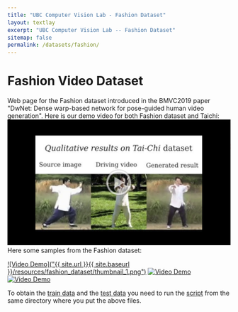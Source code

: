 ```yaml
---
title: "UBC Computer Vision Lab - Fashion Dataset"
layout: textlay
excerpt: "UBC Computer Vision Lab -- Fashion Dataset"
sitemap: false
permalink: /datasets/fashion/
---
```


# Fashion Video Dataset
Web page for the Fashion dataset introduced in the BMVC2019 paper "DwNet: Dense warp-based network for pose-guided human video generation".
Here is our demo video for both Fashion dataset and Taichi:
[![Video Demo](https://raw.githubusercontent.com/zpolina/dwnet/master/thumbnail.png)](https://drive.google.com/file/d/1XdPv5ajQkUWm0YoCst9Zv__KOuiWGKTO/view?usp=sharing)
Here some samples from the Fashion dataset:

[![Video Demo]("{{ site.url }}{{ site.baseurl }}/resources/fashion_dataset/thumbnail_1.png")](https://m.media-amazon.com/images/I/91D23ZVV6NS.mp4) [![Video Demo](/resources/fashion_dataset/thumbnail_2.png)](https://m.media-amazon.com/images/I/91hECpvrRSS.mp4) [![Video Demo](/resources/fashion_dataset/thumbnail_3.png)](https://m.media-amazon.com/images/I/A1P+0ZhMAiS.mp4)

To obtain the [train data](resources/fashion_dataset/fashion_train.txt) and the [test data](resources/fashion_dataset/fashion_test.txt) you need to run the [script](resources/fashion_dataset/data_crowler.py) from the same directory where you put the above files.  
